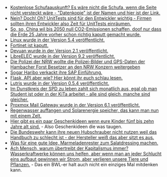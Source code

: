 * [Kostenlose Schufaauskunft? Es wäre nicht die Schufa, wenn die Seite nicht versteckt wäre - "Datenkopie" ist der Namen und hier ist der Link.](https://www.meineschufa.de/site-11_3_1)
* [Nein? Doch! Oh? UnitTests sind für den Entwickler wichtig - Firmen sollten ihren Entwickler also Zeit für UnitTests einräumen.](https://utcc.utoronto.ca/~cks/space/blog/programming/UnitTestsAsVerification)
* [So, so, China wil bis 2050 null CO2-Emissionen schaffen, doof nur dass die Erde 25 Jahre vorher schon richtig kaputt gemacht wurde.](https://www.sonnenseite.com/de/politik/china-bis-2050-netto-null-c02-emissionen.html)
* [Linux wurde in der Version 5.4 veröffentlicht.](https://www.pro-linux.de/news/1/27615/linux-kernel-54-freigegeben.html)
* [Fortinet ist kaputt.](https://blog.fefe.de/?ts=a3223324)
* [Devuan wurde in der Version 2.1 veröffentlicht.](http://www.phoronix.com/scan.php?page=news_item&px=Devuan-2.1-Released)
* [LibreELEC wurde in der Version 9.2 veröffentlicht.](https://www.pro-linux.de/news/1/27618/media-distribution-libreelec-92-freigegeben.html)
* [Die Polizei der NRW wollte die Polizei-Bilder und GPS-Daten der Hambacher Forst Besetzer an den NRW Konzern weitergeben](https://blog.fefe.de/?ts=a32381d9)
* [Sogar Haribo verkackt ihre SAP Einführung.](https://blog.fefe.de/?ts=a3208de3)
* [Flask, API aber wie? Hier könnt ihr euch schlau lesen.](https://opensource.com/article/19/11/python-web-api-flask)
* [Lutris wurde in der Version 0.5.4 veröffentlicht.](http://www.phoronix.com/scan.php?page=news_item&px=Lutris-0.5.4-Released)
* [Im Dunstkreis der SPD zu leben zahlt sich monatlich aus, egal ob man Student ist oder in der KiTa arbeitet - alle sind gleich, manche sind gleicher.](https://blog.fefe.de/?ts=a3200d93)
* [Proxmox Mail Gateway wurde in der Version 6.1 veröffentlicht.](https://www.pro-linux.de/news/1/27624/proxmox-mail-gateway-61-ver%C3%B6ffentlicht.html)
* [Regenwasser auffangen und Solarenergie speicher, das kann man nun mit einem Zelt.](https://netzfrauen.org/2019/11/28/abeer-seikaly/)
* [Hier gibt es ein paar Geschenkideen wenn eure Kinder fünf bis zehn Jahre alt sind.](https://opensource.com/article/19/11/maker-gifts-kids) - Also Geschenkideen die was taugen.
* [Die Bundeswehr kann ihre neuen Hubschrauber nicht nutzen weil das Handbuch zu schlecht ist - der Hersteller weiß das aber sitzt es aus.](https://blog.fefe.de/?ts=a31ffc8e)
* [Was für eine gute Idee, Marmeladenrester zum Salatdressing machen.](https://www.smarticular.net/salatdressing-marmeladenreste-vinaigrette-salatsosse/)
* [Ach Mensch, warum übertreibt der Kapitalismus immer? Wasserkraftwerke können uns helfen, aber wenn man an jeder Schlucht eins aufbaut gewinnen wir Strom, aber verlieren unsere Tiere und Pflanzen.](https://www.sonnenseite.com/de/umwelt/europas-fluesse-sind-verdammt.html) - Das ein BWL-er halt auch nicht ein einziges Mal mitdenken kann.
